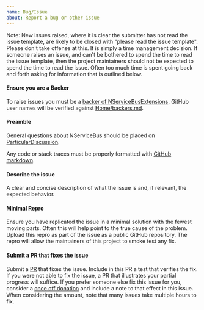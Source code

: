 ```yaml
---
name: Bug/Issue
about: Report a bug or other issue
---
```


Note: New issues raised, where it is clear the submitter has not read the issue template, are likely to be closed with "please read the issue template". Please don't take offense at this. It is simply a time management decision. If someone raises an issue, and can't be bothered to spend the time to read the issue template, then the project maintainers should not be expected to spend the time to read the issue. Often too much time is spent going back and forth asking for information that is outlined below.


#### Ensure you are a Backer

To raise issues you must be a [backer of NServiceBusExtensions](https://opencollective.com/nservicebusextensions/#contribute). GitHub user names will be verified against [Home/backers.md](https://github.com/NServiceBusExtensions/Home/blob/master/backers.md).


#### Preamble

General questions about NServiceBus should be placed on [ParticularDiscussion](https://discuss.particular.net/).

Any code or stack traces must be properly formatted with [GitHub markdown](https://guides.github.com/features/mastering-markdown/).


#### Describe the issue

A clear and concise description of what the issue is and, if relevant, the expected behavior.


#### Minimal Repro

Ensure you have replicated the issue in a minimal solution with the fewest moving parts. Often this will help point to the true cause of the problem. Upload this repro as part of the issue as a public GitHub repository. The repro will allow the maintainers of this project to smoke test any fix.


#### Submit a PR that fixes the issue

Submit a [PR](https://help.github.com/articles/about-pull-requests/) that fixes the issue. Include in this PR a test that verifies the fix. If you were not able to fix the issue, a PR that illustrates your partial progress will suffice. If you prefer someone else fix this issue for you, consider a [once off donation](https://opencollective.com/nservicebusextensions/donate) and include a note to that effect in this issue. When considering the amount, note that many issues take multiple hours to fix.
